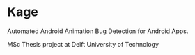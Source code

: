 # Kage
Automated Android Animation Bug Detection for Android Apps.

MSc Thesis project at Delft University of Technology
